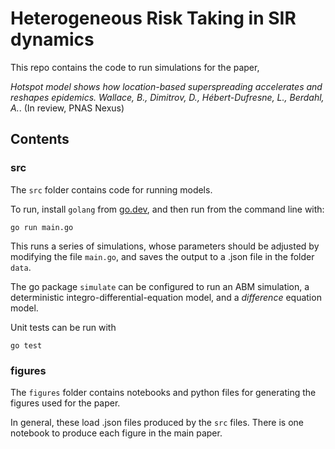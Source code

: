 # Heterogeneous Risk Taking in SIR dynamics

This repo contains the code to run simulations for the paper,

_Hotspot model shows how location-based superspreading accelerates and reshapes epidemics. Wallace, B., Dimitrov, D., Hébert-Dufresne, L., Berdahl, A._. (In review, PNAS Nexus) 

## Contents

### src
The `src` folder contains code for running models.

To run, install `golang` from [go.dev](go.dev), and then run from the command line with:

```
go run main.go
```

This runs a series of simulations, whose parameters should be adjusted by
modifying the file `main.go`, and saves the output to a .json file in the folder
`data`.

The go package `simulate` can be configured to run an ABM simulation,
a deterministic integro-differential-equation model, and a _difference_ equation
model.

Unit tests can be run with

```
go test
```

### figures

The `figures` folder contains notebooks and python files for generating the
figures used for the paper.

In general, these load .json files produced by the `src` files. There is one
notebook to produce each figure in the main paper.
